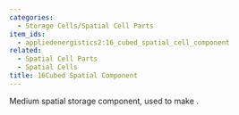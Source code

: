 ```yaml
---
categories:
  - Storage Cells/Spatial Cell Parts
item_ids:
  - appliedenergistics2:16_cubed_spatial_cell_component
related:
  - Spatial Cell Parts
  - Spatial Cells
title: 16Cubed Spatial Component
---
```


Medium spatial storage component, used to make <ItemLink
id="appliedenergistics2:16_cubed_spatial_storage_cell"/>.

<RecipeFor
id="appliedenergistics2:16_cubed_spatial_cell_component"/>
